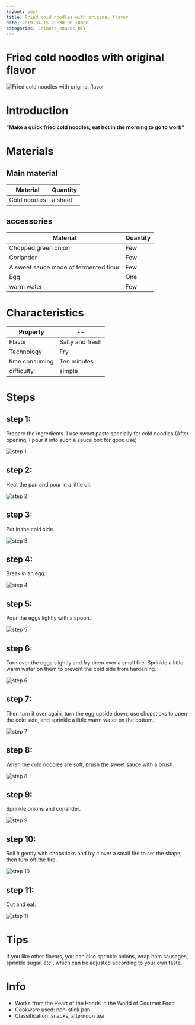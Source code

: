 ```yaml
---
layout: post
title: Fried cold noodles with original flavor
date: 2019-04-15 22:30:00 +0800
categories: Chinese_snacks_DIY
---
```


# Fried cold noodles with original flavor

![Fried cold noodles with original flavor]({{site.baseurl}}/img/431247/431247.jpg)

# Introduction

**"Make a quick fried cold noodles, eat hot in the morning to go to work"**

# Materials


## Main material

Material|Quantity
--|--
Cold noodles|a sheet

## accessories

Material|Quantity
--|--
Chopped green onion|Few
Coriander|Few
A sweet sauce made of fermented flour|Few
Egg|One
warm water|Few

# Characteristics

Property|--
--|--
Flavor|Salty and fresh
Technology|Fry
time consuming|Ten minutes
difficulty|simple

# Steps

## step 1:

Prepare the ingredients. I use sweet paste specially for cold noodles.(After opening, I pour it into such a sauce box for good use)

![step 1]({{site.baseurl}}/img/431247/1.jpg)

## step 2:

Heat the pan and pour in a little oil.

![step 2]({{site.baseurl}}/img/431247/2.jpg)

## step 3:

Put in the cold side.

![step 3]({{site.baseurl}}/img/431247/3.jpg)

## step 4:

Break in an egg.

![step 4]({{site.baseurl}}/img/431247/4.jpg)

## step 5:

Pour the eggs lightly with a spoon.

![step 5]({{site.baseurl}}/img/431247/5.jpg)

## step 6:

Turn over the eggs slightly and fry them over a small fire. Sprinkle a little warm water on them to prevent the cold side from hardening.

![step 6]({{site.baseurl}}/img/431247/6.jpg)

## step 7:

Then turn it over again, turn the egg upside down, use chopsticks to open the cold side, and sprinkle a little warm water on the bottom.

![step 7]({{site.baseurl}}/img/431247/7.jpg)

## step 8:

When the cold noodles are soft, brush the sweet sauce with a brush.

![step 8]({{site.baseurl}}/img/431247/8.jpg)

## step 9:

Sprinkle onions and coriander.

![step 9]({{site.baseurl}}/img/431247/9.jpg)

## step 10:

Roll it gently with chopsticks and fry it over a small fire to set the shape, then turn off the fire.

![step 10]({{site.baseurl}}/img/431247/10.jpg)

## step 11:

Cut and eat.

![step 11]({{site.baseurl}}/img/431247/11.jpg)

# Tips

If you like other flavors, you can also sprinkle onions, wrap ham sausages, sprinkle sugar, etc., which can be adjusted according to your own taste.

# Info

- Works from the Heart of the Hands in the World of Gourmet Food
- Cookware used: non-stick pan
- Classification: snacks, afternoon tea